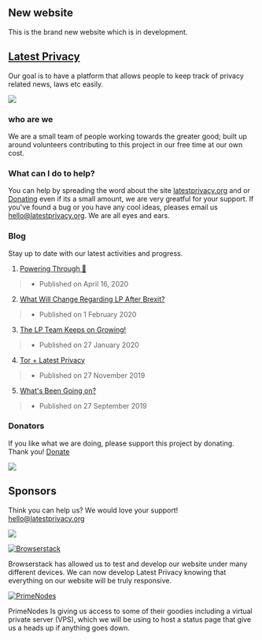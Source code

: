 ## New website
This is the brand new website which is in development.

## [Latest Privacy](https://latestprivacy.com/)
Our goal is to have a platform that allows people to keep track of privacy related news, laws etc easily.

<a href="https://opencollective.com/latestprivacy" target="_blank"><img src="https://opencollective.com/latestprivacy/tiers/badge.svg"></a>

### who are we
We are a small team of people working towards the greater good; built up around volunteers contributing to this project in our free time at our own cost.

### What can I do to help?
You can help by spreading the word about the site [latestprivacy.org](https://latestprivacy.org) and or [Donating](https://opencollective.com/latestprivacy) even if its a small amount, we are very greatful for your support. If you've found a bug or you have any cool ideas, pleases email us [hello@latestprivacy.org](mailto:hello@latestprivacy.org). We are all eyes and ears. 

### Blog
Stay up to date with our latest activities and progress.
1. [Powering Through 💪](https://opencollective.com/latestprivacy/updates/powering-through) 
> - Published on April 16, 2020
2. [What Will Change Regarding LP After Brexit?](https://opencollective.com/latestprivacy/updates/what-is-going-to-change-after-brexit) 
> - Published on 1 February 2020
3. [The LP Team Keeps on Growing!](https://opencollective.com/latestprivacy/updates/the-latest-privacy-team-keeps-on-growing) 
> - Published on 27 January  2020
4. [Tor + Latest Privacy](https://opencollective.com/latestprivacy/updates/next-level-privacy-with-tor) 
> - Published on 27 November 2019
5. [What's Been Going on?](https://opencollective.com/latestprivacy/updates/whats-been-going-on) 
> - Published on 27 September 2019

### Donators
If you like what we are doing, please support this project by donating. Thank you! [Donate](https://opencollective.com/latestprivacy)

<a href="https://opencollective.com/latestprivacy" target="_blank"><img src="https://opencollective.com/latestprivacy/tiers/supporters.svg?avatarHeight=36"></a>

## Sponsors
Think you can help us? We would love your support! [hello@latestprivacy.org](mailto:hello@latestprivacy.org)

<a href="https://opencollective.com/latestprivacy" target="_blank"><img src="https://opencollective.com/latestprivacy/tiers/sponsors.svg?avatarHeight=36"></a>

[![Browserstack](https://latestprivacy.org/images/browserstack.svg)](http://www.browserstack.com/)

Browserstack has allowed us to test and develop our website under many different devices. We can now develop Latest Privacy knowing that everything on our website will be truly responsive.

[![PrimeNodes](https://latestprivacy.org/images/primenodes.svg)](https://primenodes.com)

PrimeNodes Is giving us access to some of their goodies including a virtual private server (VPS), which we will be using to host a status page that give us a heads up if anything goes down.

